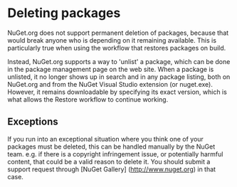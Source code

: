 # Deleting packages

NuGet.org does not support permanent deletion of packages, because that would break anyone who is depending on it
remaining available. This is particularly true when using the workflow that restores packages on build.

Instead, NuGet.org supports a way to 'unlist' a package, which can be done in the package management page on the
web site. When a package is unlisted, it no longer shows up in search and in any package listing, both on NuGet.org
and from the NuGet Visual Studio extension (or nuget.exe). However, it remains downloadable by specifying its exact
version, which is what allows the Restore workflow to continue working.


## Exceptions

If you run into an exceptional situation where you think one of your packages must be deleted, this can be handled
manually by the NuGet team. e.g. if there is a copyright infringement issue, or potentially harmful content, that could be a valid reason to delete it. You should submit a support request through [NuGet Gallery] (http://www.nuget.org) in that case.